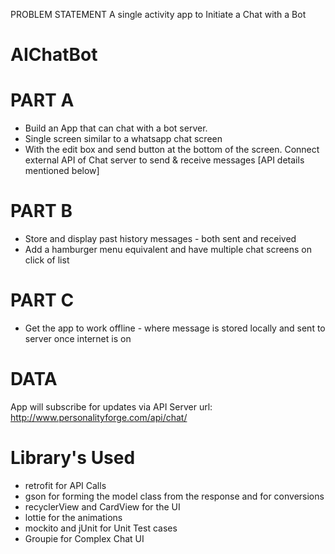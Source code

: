 PROBLEM STATEMENT
A single activity app to Initiate a Chat with a Bot


# AIChatBot
# PART A 
- Build an App that can chat with a bot server.
- Single screen similar to a whatsapp chat screen
- With the edit box and send button at the bottom of the screen.
 Connect external API of Chat server to send & receive messages [API details mentioned below]
 
# PART B
- Store and display past history messages - both sent and received
- Add a hamburger menu equivalent and have multiple chat screens on click of list

# PART C
-  Get the app to work offline - where message is stored locally and sent to server once internet is on

# DATA
App will subscribe for updates via API
Server url: http://www.personalityforge.com/api/chat/

# Library's Used
- retrofit for API Calls
- gson for forming the model class from the response and for conversions
- recyclerView and CardView for the UI
- lottie for the animations
- mockito and jUnit for Unit Test cases
- Groupie for Complex Chat UI
